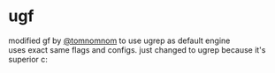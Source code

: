 # ugf
modified gf by [@tomnomnom](https://github.com/tomnomnom/gf) to use ugrep as default engine</br>
uses exact same flags and configs. just changed to ugrep because it's superior c:</br>


